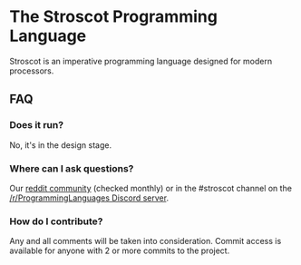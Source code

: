 # The Stroscot Programming Language

Stroscot is an imperative programming language designed for modern processors.

## FAQ

### Does it run?

No, it's in the design stage.

### Where can I ask questions?

Our [reddit community](https://www.reddit.com/r/stroscot) (checked monthly) or in the #stroscot channel on the [/r/ProgrammingLanguages Discord server](https://discord.gg/4Kjt3ZE).

### How do I contribute?

Any and all comments will be taken into consideration. Commit access is available for anyone with 2 or more commits to the project.
